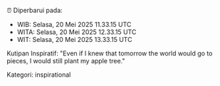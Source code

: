 ⏰ Diperbarui pada:
- WIB: Selasa, 20 Mei 2025 11.33.15 UTC
- WITA: Selasa, 20 Mei 2025 12.33.15 UTC
- WIT: Selasa, 20 Mei 2025 13.33.15 UTC

Kutipan Inspiratif:
"Even if I knew that tomorrow the world would go to pieces, I would still plant my apple tree."


Kategori: inspirational

